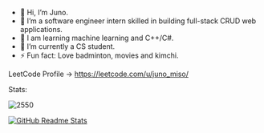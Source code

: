 - 👋 Hi, I’m Juno.
- 💼 I’m a software engineer intern skilled in building full-stack CRUD web applications.
- 👀 I am learning machine learning and C++/C#.
- 🌱 I’m currently a CS student.
- ⚡ Fun fact: Love badminton, movies and kimchi.

LeetCode Profile -> https://leetcode.com/u/juno_miso/

Stats:

![2550](https://github.com/user-attachments/assets/378333c5-f551-485f-b367-534060cb5529)

[![GitHub Readme Stats](https://github-readme-stats.vercel.app/api?username=juno-choo&show_icons=true&theme=dark&hide=stars)]()

